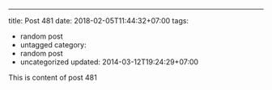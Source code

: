 ---
title: Post 481
date: 2018-02-05T11:44:32+07:00
tags:
  - random post
  - untagged
category:
  - random post
  - uncategorized
updated: 2014-03-12T19:24:29+07:00

This is content of post 481